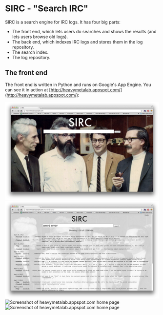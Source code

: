 SIRC - "Search IRC"
===================

SIRC is a search engine for IRC logs.  It has four big parts:

* The front end, which lets users do searches and shows the results (and lets users browse old logs).
* The back end, which indexes IRC logs and stores them in the log repository.
* The search index.
* The log repository.


The front end
-------------

The front end is written in Python and runs on Google's App Engine.
You can see it in action at
[http://heavymetalab.appspot.com/](http://heavymetalab.appspot.com/):

![Screenshot of heavymetalab.appspot.com home page](screenshots/sirc-home.png "Home page")
![Screenshot of heavymetalab.appspot.com serp page](screenshots/sirc-serp.png "SERP page")
![Screenshot of heavymetalab.appspot.com home page](screenshots/serp-log.png "Log page")
![Screenshot of heavymetalab.appspot.com home page](screenshots/serp-browse.png "Browsing page")
